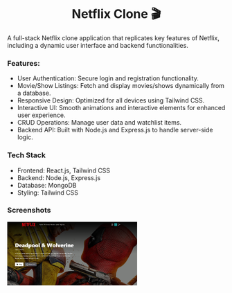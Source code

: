 <h1 align="center">Netflix Clone 🎬</h1>

A full-stack Netflix clone application that replicates key features of Netflix, including a dynamic user interface and backend functionalities.

### Features:

- User Authentication: Secure login and registration functionality.
- Movie/Show Listings: Fetch and display movies/shows dynamically from a database.
- Responsive Design: Optimized for all devices using Tailwind CSS.
- Interactive UI: Smooth animations and interactive elements for enhanced user experience.
- CRUD Operations: Manage user data and watchlist items.
- Backend API: Built with Node.js and Express.js to handle server-side logic.

### Tech Stack

- Frontend: React.js, Tailwind CSS
- Backend: Node.js, Express.js
- Database: MongoDB
- Styling: Tailwind CSS

### Screenshots

<img src="frontend/public/screenshot-for-readme.png" width="300" />
